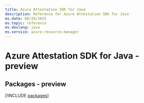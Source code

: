 ```yaml
---
title: Azure Attestation SDK for Java
description: Reference for Azure Attestation SDK for Java
ms.date: 08/28/2025
ms.topic: reference
ms.devlang: java
ms.service: azure-resource-manager
---
```

# Azure Attestation SDK for Java - preview
## Packages - preview
[!INCLUDE [packages](attestation-index.md)]